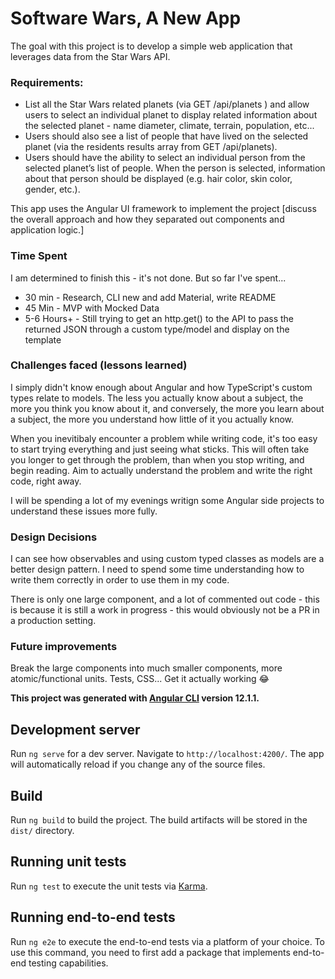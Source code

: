 # Software Wars, A New App 

The goal with this project is to develop a simple web application that leverages data from the Star Wars API. 

### Requirements:
* List all the Star Wars related planets (via GET /api/planets ) and allow users to select an individual planet to display related information about the selected planet - name diameter, climate, terrain, population, etc... 
* Users should also see a list of people that have lived on the selected planet (via the residents results array from GET /api/planets). 
* Users should have the ability to select an individual person from the selected planet’s list of people. When the person is selected, information about that person should be displayed (e.g. hair color, skin color, gender, etc.).  

This app uses the Angular UI framework to implement the project [discuss the overall approach and how they separated out components and application logic.]

### Time Spent
I am determined to finish this - it's not done. But so far I've spent...

* 30 min - Research, CLI new and add Material, write README 
* 45 Min - MVP with Mocked Data
* 5-6 Hours+ - Still trying to get an http.get() to the API to pass the returned JSON through a custom type/model and display on the template 

### Challenges faced (lessons learned)
I simply didn't know enough about Angular and how TypeScript's custom types relate to models. The less you actually know about a subject, the more you think you know about it, and conversely, the more you learn about a subject, the more you understand how little of it you actually know.

When you inevitibaly encounter a problem while writing code, it's too easy to start trying everything and just seeing what sticks. This will often take you longer to get through the problem, than when you stop writing, and begin reading. Aim to actually understand the problem and write the right code, right away. 

I will be spending a lot of my evenings writign some Angular side projects to understand these issues more fully.

### Design Decisions
I can see how observables and using custom typed classes as models are a better design pattern. I need to spend some time understanding how to write them correctly in order to use them in my code. 

There is only one large component, and a lot of commented out code - this is because it is still a work in progress - this would obviously not be a PR in a production setting. 

### Future improvements
Break the large components into much smaller components, more atomic/functional units. Tests, CSS... Get it actually working :joy: 


**This project was generated with [Angular CLI](https://github.com/angular/angular-cli) version 12.1.1.**

## Development server

Run `ng serve` for a dev server. Navigate to `http://localhost:4200/`. The app will automatically reload if you change any of the source files.

## Build

Run `ng build` to build the project. The build artifacts will be stored in the `dist/` directory.

## Running unit tests

Run `ng test` to execute the unit tests via [Karma](https://karma-runner.github.io).

## Running end-to-end tests

Run `ng e2e` to execute the end-to-end tests via a platform of your choice. To use this command, you need to first add a package that implements end-to-end testing capabilities.

